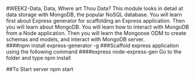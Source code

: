 #WEEK2-Data, Data, Where art Thou Data?
This module looks in detail at data storage with MongoDB, the popular NoSQL database. You will learn first about Express generator for scaffolding an Express application. Then you will learn about MongoDB. You will learn how to interact with MongoDB from a Node application. Then you will learn the Mongoose ODM to create schemas and models, and interact with MongoDB server.<br/>
####npm install express-generator -g
###Scaffold express application using the following command
####express node-express-gen
Go to the folder and type npm install

##To Start server
npm start

